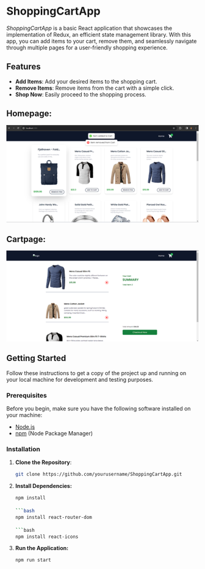 # ShoppingCartApp

*ShoppingCartApp* is a basic React application that showcases the implementation of Redux, an efficient state management library. With this app, you can add items to your cart, remove them, and seamlessly navigate through multiple pages for a user-friendly shopping experience.

## Features

- **Add Items**: Add your desired items to the shopping cart.
- **Remove Items**: Remove items from the cart with a simple click.
- **Shop Now**: Easily proceed to the shopping process.

## Homepage:

![Homepage](./Home.png)

## Cartpage:

![Cart](./cart.png)

## Getting Started

Follow these instructions to get a copy of the project up and running on your local machine for development and testing purposes.

### Prerequisites

Before you begin, make sure you have the following software installed on your machine:

- [Node.js](https://nodejs.org/)
- [npm](https://www.npmjs.com/) (Node Package Manager)

### Installation

1. **Clone the Repository**:

   ```bash
   git clone https://github.com/yourusername/ShoppingCartApp.git

2. **Install Dependencies:**
    ```bash
    npm install

    ```bash
    npm install react-router-dom

    ```bash
    npm install react-icons

3. **Run the Application:**
    ```bash
    npm run start


